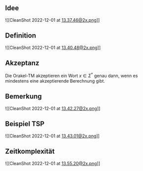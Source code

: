 ## Idee

![[CleanShot 2022-12-01 at 13.37.46@2x.png]]

## Definition

![[CleanShot 2022-12-01 at 13.40.48@2x.png]]

## Akzeptanz

Die Orakel-TM akzeptieren ein Wort $x \in \Sigma^*$ genau dann, wenn es mindestens eine akzeptierende Berechnung gibt.

## Bemerkung

![[CleanShot 2022-12-01 at 13.42.27@2x.png]]

## Beispiel TSP

![[CleanShot 2022-12-01 at 13.43.01@2x.png]]

## Zeitkomplexität

![[CleanShot 2022-12-01 at 13.55.20@2x.png]]
